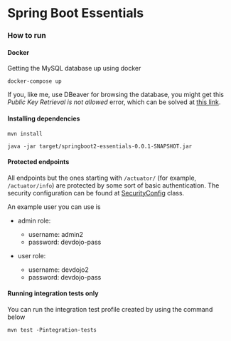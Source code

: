 # Spring Boot Essentials



### How to run

#### Docker 

Getting the MySQL database up using docker

```
docker-compose up
```

If you, like me, use DBeaver for browsing the database, you might get this _Public Key Retrieval is not allowed_ error, which can be solved at [this link](https://stackoverflow.com/questions/50379839/connection-java-mysql-public-key-retrieval-is-not-allowed).


#### Installing dependencies

```
mvn install

java -jar target/springboot2-essentials-0.0.1-SNAPSHOT.jar
```

#### Protected endpoints

All endpoints but the ones starting with `/actuator/` (for example, `/actuator/info`) are protected by some sort of basic authentication. The security configuration can be found at [SecurityConfig](src/main/java/academy/devdojo/springboot2/config/SecurityConfig.java) class.

An example user you can use is

- admin role:
  - username: admin2
  - password: devdojo-pass

- user role:
  - username: devdojo2
  - password: devdojo-pass



#### Running integration tests only

You can run the integration test profile created by using the command below

```
mvn test -Pintegration-tests
```




